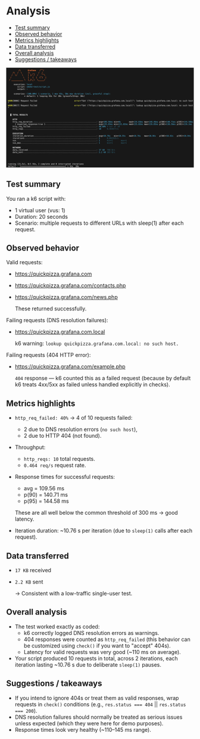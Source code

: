 # Analysis

- [Test summary](#test-summary)
- [Observed behavior](#observed-behavior)
- [Metrics highlights](#metrics-highlights)
- [Data transferred](#data-transferred)
- [Overall analysis](#overall-analysis)
- [Suggestions / takeaways](#suggestions-takeaways)

![result](../smoke-test/result.png)

## Test summary

You ran a k6 script with:

- 1 virtual user (vus: 1)
- Duration: 20 seconds
- Scenario: multiple requests to different URLs with sleep(1) after each request.

## Observed behavior

Valid requests:
- https://quickpizza.grafana.com
- https://quickpizza.grafana.com/contacts.php
- https://quickpizza.grafana.com/news.php

    These returned successfully.

Failing requests (DNS resolution failures):
- https://quickpizza.grafana.com.local
  
  k6 warning: `lookup quickpizza.grafana.com.local: no such host.`

Failing requests (404 HTTP error):
- https://quickpizza.grafana.com/example.php
  
  `404` response — k6 counted this as a failed request (because by default k6 treats 4xx/5xx as failed unless handled explicitly in checks).

## Metrics highlights

- `http_req_failed: 40%` → 4 of 10 requests failed:
    - 2 due to DNS resolution errors (`no such host`),
    - 2 due to HTTP 404 (not found).
- Throughput:
    - `http_reqs: 10` total requests.
    - `0.464 req/s` request rate.
- Response times for successful requests:
    - avg = 109.56 ms
    - p(90) = 140.71 ms
    - p(95) = 144.58 ms
    
    These are all well below the common threshold of 300 ms → good latency.

- Iteration duration: ~10.76 s per iteration (due to `sleep(1)` calls after each request).

## Data transferred

- `17 KB` received
- `2.2 KB` sent
  
  → Consistent with a low-traffic single-user test.

## Overall analysis

- The test worked exactly as coded:
    - k6 correctly logged DNS resolution errors as warnings.
    - 404 responses were counted as `http_req_failed` (this behavior can be customized using `check()` if you want to "accept" 404s).
    - Latency for valid requests was very good (~110 ms on average).
- Your script produced 10 requests in total, across 2 iterations, each iteration lasting ~10.76 s due to deliberate `sleep(1)` pauses.

## Suggestions / takeaways

- If you intend to ignore 404s or treat them as valid responses, wrap requests in `check()` conditions (e.g., `res.status === 404` || `res.status === 200`).
- DNS resolution failures should normally be treated as serious issues unless expected (which they were here for demo purposes).
- Response times look very healthy (~110–145 ms range).